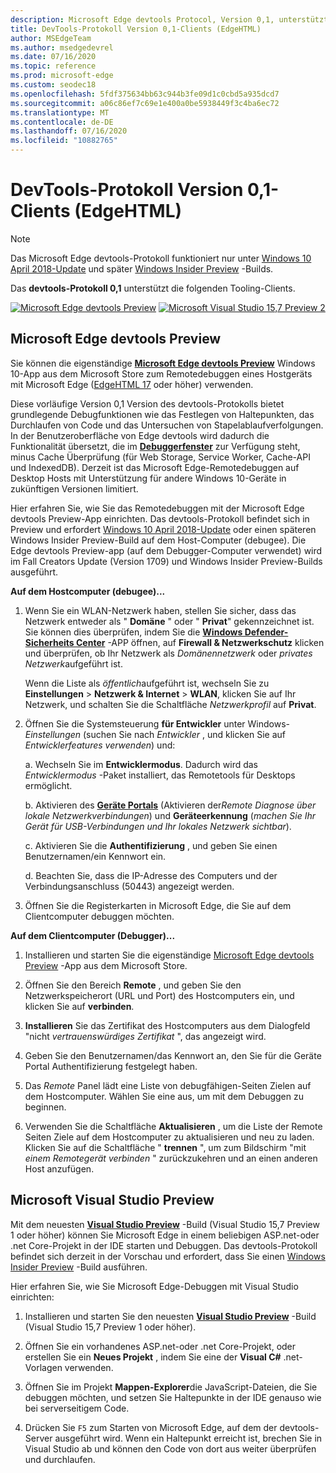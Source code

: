 ```yaml
---
description: Microsoft Edge devtools Protocol, Version 0,1, unterstützt die folgenden Tooling-Clients.
title: DevTools-Protokoll Version 0,1-Clients (EdgeHTML)
author: MSEdgeTeam
ms.author: msedgedevrel
ms.date: 07/16/2020
ms.topic: reference
ms.prod: microsoft-edge
ms.custom: seodec18
ms.openlocfilehash: 5fdf375634bb63c944b3fe09d1c0cbd5a935dcd7
ms.sourcegitcommit: a06c86ef7c69e1e400a0be5938449f3c4ba6ec72
ms.translationtype: MT
ms.contentlocale: de-DE
ms.lasthandoff: 07/16/2020
ms.locfileid: "10882765"
---
```

# DevTools-Protokoll Version 0,1-Clients (EdgeHTML)  

> [!NOTE]
> Das Microsoft Edge devtools-Protokoll funktioniert nur unter [Windows 10 April 2018-Update](https://blogs.windows.com/windowsexperience/2018/04/30/how-to-get-the-windows-10-april-2018-update/#5VXkQMU41CJzZPER.97) und später [Windows Insider Preview](https://insider.windows.com/en-us/getting-started/) -Builds.

Das **devtools-Protokoll 0,1** unterstützt die folgenden Tooling-Clients.

[ ![ Microsoft Edge devtools Preview](../media/microsoft-edge-devtools.png)](#microsoft-edge-devtools-preview) [ ![ Microsoft Visual Studio 15,7 Preview 2](../media/visual-studio-2017.png)](#microsoft-visual-studio-preview)

## Microsoft Edge devtools Preview

Sie können die eigenständige [**Microsoft Edge devtools Preview**](https://www.microsoft.com/store/p/microsoft-edge-devtools-preview/9mzbfrmz0mnj?activetab=pivot%3aoverviewtab) Windows 10-App aus dem Microsoft Store zum Remotedebuggen eines Hostgeräts mit Microsoft Edge ([EdgeHTML 17](../../dev-guide.md) oder höher) verwenden.

Diese vorläufige Version 0,1 Version des devtools-Protokolls bietet grundlegende Debugfunktionen wie das Festlegen von Haltepunkten, das Durchlaufen von Code und das Untersuchen von Stapelablaufverfolgungen. In der Benutzeroberfläche von Edge devtools wird dadurch die Funktionalität übersetzt, die im [**Debuggerfenster**](../../devtools-guide/debugger.md) zur Verfügung steht, minus Cache Überprüfung (für Web Storage, Service Worker, Cache-API und IndexedDB). Derzeit ist das Microsoft Edge-Remotedebuggen auf Desktop Hosts mit Unterstützung für andere Windows 10-Geräte in zukünftigen Versionen limitiert.

Hier erfahren Sie, wie Sie das Remotedebuggen mit der Microsoft Edge devtools Preview-App einrichten. Das devtools-Protokoll befindet sich in Preview und erfordert [Windows 10 April 2018-Update](https://blogs.windows.com/windowsexperience/2018/04/30/how-to-get-the-windows-10-april-2018-update/#5VXkQMU41CJzZPER.97) oder einen späteren Windows Insider Preview-Build auf dem Host-Computer (debugee). Die Edge devtools Preview-app (auf dem Debugger-Computer verwendet) wird im Fall Creators Update (Version 1709) und Windows Insider Preview-Builds ausgeführt.

**Auf dem Hostcomputer (debugee)...**

1. Wenn Sie ein WLAN-Netzwerk haben, stellen Sie sicher, dass das Netzwerk entweder als " **Domäne** " oder " **Privat**" gekennzeichnet ist. Sie können dies überprüfen, indem Sie die [**Windows Defender-Sicherheits Center**](/windows/security/threat-protection/windows-defender-security-center/windows-defender-security-center) -APP öffnen, auf **Firewall & Netzwerkschutz** klicken und überprüfen, ob Ihr Netzwerk als *Domänennetzwerk* oder *privates Netzwerk*aufgeführt ist. 

    Wenn die Liste als *öffentlich*aufgeführt ist, wechseln Sie zu **Einstellungen**  >  **Netzwerk & Internet**  >  **WLAN**, klicken Sie auf Ihr Netzwerk, und schalten Sie die Schaltfläche *Netzwerkprofil* auf **Privat**.

2. Öffnen Sie die Systemsteuerung **für Entwickler** unter Windows- *Einstellungen* (suchen Sie nach *Entwickler* , und klicken Sie auf *Entwicklerfeatures verwenden*) und: 

    a. Wechseln Sie im **Entwicklermodus**. Dadurch wird das *Entwicklermodus* -Paket installiert, das Remotetools für Desktops ermöglicht.

    b. Aktivieren des [**Geräte Portals**](/windows/uwp/debug-test-perf/device-portal) (Aktivieren der*Remote Diagnose über lokale Netzwerkverbindungen*) und **Geräteerkennung** (*machen Sie Ihr Gerät für USB-Verbindungen und Ihr lokales Netzwerk sichtbar*).

    c. Aktivieren Sie die **Authentifizierung** , und geben Sie einen Benutzernamen/ein Kennwort ein.

    d. Beachten Sie, dass die IP-Adresse des Computers und der Verbindungsanschluss (50443) angezeigt werden.

3. Öffnen Sie die Registerkarten in Microsoft Edge, die Sie auf dem Clientcomputer debuggen möchten.

**Auf dem Clientcomputer (Debugger)...**

1.  Installieren und starten Sie die eigenständige [Microsoft Edge devtools Preview](https://www.microsoft.com/store/p/microsoft-edge-devtools-preview/9mzbfrmz0mnj?activetab=pivot%3aoverviewtab) -App aus dem Microsoft Store.

2. Öffnen Sie den Bereich **Remote** , und geben Sie den Netzwerkspeicherort (URL und Port) des Hostcomputers ein, und klicken Sie auf **verbinden**.

3. **Installieren** Sie das Zertifikat des Hostcomputers aus dem Dialogfeld "nicht *vertrauenswürdiges Zertifikat* ", das angezeigt wird.

4. Geben Sie den Benutzernamen/das Kennwort an, den Sie für die Geräte Portal Authentifizierung festgelegt haben.

5. Das *Remote* Panel lädt eine Liste von debugfähigen-Seiten Zielen auf dem Hostcomputer. Wählen Sie eine aus, um mit dem Debuggen zu beginnen.

6. Verwenden Sie die Schaltfläche **Aktualisieren** , um die Liste der Remote Seiten Ziele auf dem Hostcomputer zu aktualisieren und neu zu laden. Klicken Sie auf die Schaltfläche " **trennen** ", um zum Bildschirm "mit *einem Remotegerät verbinden* " zurückzukehren und an einen anderen Host anzufügen.

## Microsoft Visual Studio Preview

Mit dem neuesten [**Visual Studio Preview**](https://www.visualstudio.com/vs/preview/) -Build (Visual Studio 15,7 Preview 1 oder höher) können Sie Microsoft Edge in einem beliebigen ASP.net-oder .net Core-Projekt in der IDE starten und Debuggen. Das devtools-Protokoll befindet sich derzeit in der Vorschau und erfordert, dass Sie einen [Windows Insider Preview](https://insider.windows.com/en-us/getting-started/) -Build ausführen.

Hier erfahren Sie, wie Sie Microsoft Edge-Debuggen mit Visual Studio einrichten:

1.  Installieren und starten Sie den neuesten [**Visual Studio Preview**](https://www.visualstudio.com/vs/preview/) -Build (Visual Studio 15,7 Preview 1 oder höher).

2. Öffnen Sie ein vorhandenes ASP.net-oder .net Core-Projekt, oder erstellen Sie ein **Neues Projekt** , indem Sie eine der **Visual C#** .net-Vorlagen verwenden.

3. Öffnen Sie im Projekt **Mappen-Explorer**die JavaScript-Dateien, die Sie debuggen möchten, und setzen Sie Haltepunkte in der IDE genauso wie bei serverseitigem Code.

4. Drücken Sie `F5` zum Starten von Microsoft Edge, auf dem der devtools-Server ausgeführt wird. Wenn ein Haltepunkt erreicht ist, brechen Sie in Visual Studio ab und können den Code von dort aus weiter überprüfen und durchlaufen.
